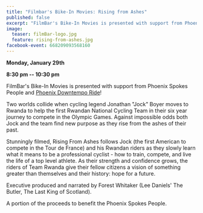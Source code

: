 ```yaml
---
title: "Filmbar's Bike-In Movies: Rising from Ashes"
published: false
excerpt: "FilmBar's Bike-In Movies is presented with support from Phoenix Spokes People and Phoenix Downtempo Ride!"
image:
  teaser: filmBar-logo.jpg
  feature: rising-from-ashes.jpg
facebook-event: 668209093568160
---
```


**Monday, January 29th**

**8:30 pm -- 10:30 pm**

FilmBar's Bike-In Movies is presented with support from Phoenix Spokes People and [Phoenix Downtempo Ride](http://downtempo.bike)!

Two worlds collide when cycling legend Jonathan "Jock" Boyer moves to Rwanda to help the first Rwandan National Cycling Team in their six year journey to compete in the Olympic Games. Against impossible odds both Jock and the team find new purpose as they rise from the ashes of their past.

Stunningly filmed, Rising From Ashes follows Jock (the first American to compete in the Tour de France) and his Rwandan riders as they slowly learn what it means to be a professional cyclist - how to train, compete, and live the life of a top level athlete. As their strength and confidence grows, the riders of Team Rwanda give their fellow citizens a vision of something greater than themselves and their history: hope for a future.

Executive produced and narrated by Forest Whitaker (Lee Daniels' The Butler, The Last King of Scotland).

A portion of the proceeds to benefit the Phoenix Spokes People.
